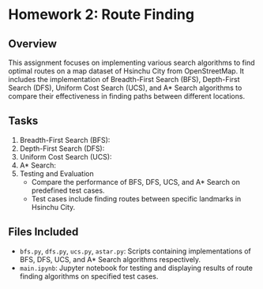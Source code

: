 # Homework 2: Route Finding

## Overview
This assignment focuses on implementing various search algorithms to find optimal routes on a map dataset of Hsinchu City from OpenStreetMap. It includes the implementation of Breadth-First Search (BFS), Depth-First Search (DFS), Uniform Cost Search (UCS), and A* Search algorithms to compare their effectiveness in finding paths between different locations.

## Tasks
1. Breadth-First Search (BFS):
2. Depth-First Search (DFS):
3. Uniform Cost Search (UCS):
4. A* Search:
5. Testing and Evaluation
   * Compare the performance of BFS, DFS, UCS, and A* Search on predefined test cases.
   * Test cases include finding routes between specific landmarks in Hsinchu City.

## Files Included
* `bfs.py`, `dfs.py`, `ucs.py`, `astar.py`: Scripts containing implementations of BFS, DFS, UCS, and A* Search algorithms respectively.
* `main.ipynb`: Jupyter notebook for testing and displaying results of route finding algorithms on specified test cases.
